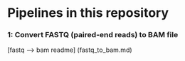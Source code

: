 # Pipelines in this repository

### 1: Convert FASTQ (paired-end reads) to BAM file
[fastq --> bam readme] (fastq_to_bam.md)
